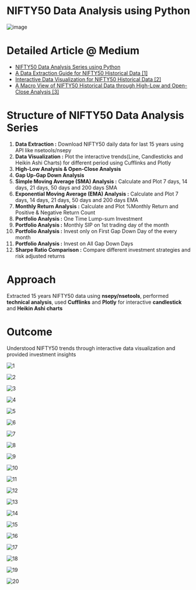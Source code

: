 # NIFTY50 Data Analysis using Python
![image](https://user-images.githubusercontent.com/114581035/216782163-eea21cbf-2560-4919-a28c-3ecf3cfbb499.png)

# Detailed Article @ Medium
- [NIFTY50 Data Analysis Series using Python](https://medium.com/@kmrmanish/nifty50-data-analysis-using-python-d9227e525894)
- [A Data Extraction Guide for NIFTY50 Historical Data [1]](https://medium.com/@kmrmanish/a-data-extraction-guide-for-nifty50-historical-data-1-220a097c7a1a)
- [Interactive Data Visualization for NIFTY50 Historical Data [2]](https://medium.com/@kmrmanish/interactive-data-visualization-for-nifty50-historical-data-2-5a7fb672a8ec)
- [A Macro View of NIFTY50 Historical Data through High-Low and Open-Close Analysis [3]](https://medium.com/@kmrmanish/a-macro-view-of-nifty50-historical-data-through-high-low-and-open-close-analysis-3-753212d7f88b)



# Structure of NIFTY50 Data Analysis Series
1. **Data Extraction :** Download NIFTY50 daily data for last 15 years using API like nsetools/nsepy
2. **Data Visualization :** Plot the interactive trends(Line, Candlesticks and Heikin Ashi Charts) for different period using Cufflinks and Plotly
3. **High-Low Analysis & Open-Close Analysis**
4. **Gap Up-Gap Down Analysis**
5. **Simple Moving Average (SMA) Analysis :** Calculate and Plot 7 days, 14 days, 21 days, 50 days and 200 days SMA
6. **Exponential Moving Average (EMA) Analysis :** Calculate and Plot 7 days, 14 days, 21 days, 50 days and 200 days EMA
7. **Monthly Return Analysis :** Calculate and Plot %Monthly Return and Positive & Negative Return Count
8. **Portfolio Analysis :** One Time Lump-sum Investment
9. **Portfolio Analysis :** Monthly SIP on 1st trading day of the month
10. **Portfolio Analysis :** Invest only on First Gap Down Day of the every month
11. **Portfolio Analysis :** Invest on All Gap Down Days
12. **Sharpe Ratio Comparison :** Compare different investment strategies and risk adjusted returns


# Approach
Extracted 15 years NIFTY50 data using **nsepy/nsetools**, performed **technical analysis**, used **Cufflinks** and **Plotly** for interactive **candlestick** and **Heikin Ashi charts**

# Outcome

Understood NIFTY50 trends through interactive data visualization and provided investment insights


![1](https://user-images.githubusercontent.com/114581035/233861339-f3502eec-019b-4bff-aa3a-332422d71f45.png)

![2](https://user-images.githubusercontent.com/114581035/233861391-8c5ed324-7fab-43d6-97c6-3aa18f4f95be.png)

![3](https://user-images.githubusercontent.com/114581035/233861469-603e4aac-0a3f-4842-96ef-deff7ac73cf8.png)

![4](https://user-images.githubusercontent.com/114581035/233861525-f12faa1e-9f05-4cd8-b026-e70c12c1f9a4.png)

![5](https://user-images.githubusercontent.com/114581035/233861675-3b1f91f0-879c-425b-afe3-355fdead4b53.png)

![6](https://user-images.githubusercontent.com/114581035/233861721-0c900a67-3686-4352-9c27-38f14ff0848d.png)

![7](https://user-images.githubusercontent.com/114581035/233861766-cc7b08ac-27df-46ba-b5fc-3e2006c19100.png)

![8](https://user-images.githubusercontent.com/114581035/233861792-be9b654d-746a-47e0-b8c1-1453c8e0ab63.png)

![9](https://user-images.githubusercontent.com/114581035/233861829-f1b9725d-ef94-48a3-b4e9-d1b5fad7d675.png)

![10](https://user-images.githubusercontent.com/114581035/233861872-7ed4f0e7-acc5-46b0-98ae-8d3ea8f5cc1f.png)

![11](https://user-images.githubusercontent.com/114581035/233861907-1b35f048-2c6c-48f7-b9d6-b3b1446274af.png)

![12](https://user-images.githubusercontent.com/114581035/233862025-90b9fc6e-2027-4ec4-815e-abc7f626e0c8.png)

![13](https://user-images.githubusercontent.com/114581035/233862041-13f6f9d0-971b-4e6a-a5d1-4bc3b16e2d6b.png)

![14](https://user-images.githubusercontent.com/114581035/233862078-6ec0d67c-8e45-404c-847b-fb2d418d5cdd.png)

![15](https://user-images.githubusercontent.com/114581035/233862099-f7ca6631-1e8b-415a-aeb9-4a9dcb035ffe.png)

![16](https://user-images.githubusercontent.com/114581035/233862337-a3a82950-9da3-4217-bc0b-64f800b4d468.png)

![17](https://user-images.githubusercontent.com/114581035/233862366-e547f163-a7a9-4372-a336-d1442466ee27.png)

![18](https://user-images.githubusercontent.com/114581035/233862388-40446e0c-f821-4234-84d4-dc34ab50c37c.png)

![19](https://user-images.githubusercontent.com/114581035/233862440-9e3f7506-8a62-4d35-b547-22f2b8a25365.png)

![20](https://user-images.githubusercontent.com/114581035/233862457-97826434-3f7d-4798-bdb0-6d67b1cb6ffa.png)








